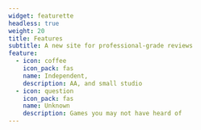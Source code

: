 ```yaml
---
widget: featurette
headless: true
weight: 20
title: Features
subtitle: A new site for professional-grade reviews
feature:
  - icon: coffee
    icon_pack: fas
    name: Independent,
    description: AA, and small studio
  - icon: question
    icon_pack: fas
    name: Unknown
    description: Games you may not have heard of
---
```

